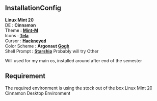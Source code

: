 ## InstallationConfig  

**Linux Mint 20**  
DE : **Cinnamon**  
Theme : **[Mint-M](https://www.gnome-look.org/p/1362374/)**  
Icons : **[Tela](https://www.gnome-look.org/p/1279924/)**  
Cursor : **[Hackneyed](https://gitlab.com/Enthymeme/hackneyed-x11-cursors/-/tags/0.8)**  
Color Scheme : **Argonaut [Gogh](https://mayccoll.github.io/Gogh/)**  
Shell Prompt : **[Starship](https://starship.rs/)** Probably will try Other 

Will used for my main os, installed around after end of the semester

## Requirement

The required environment is using the stock out of the box Linux Mint 20 Cinnamon Desktop Environment